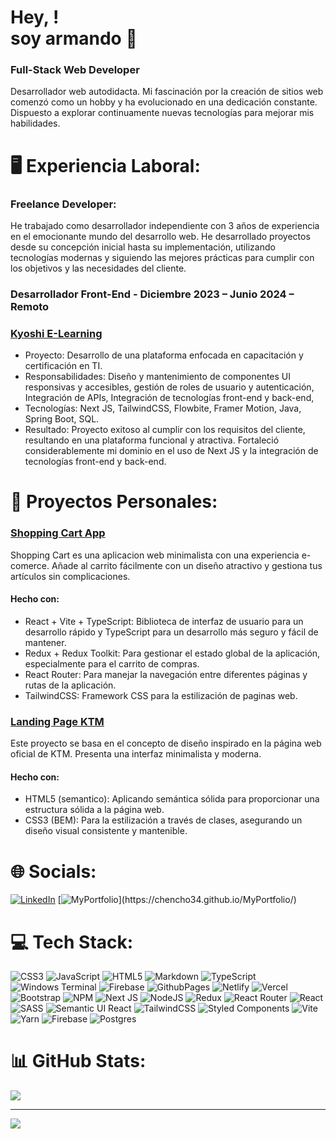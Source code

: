 # Hey, ! <br /> soy armando</span> 💫 
### Full-Stack Web Developer
Desarrollador web autodidacta. Mi fascinación por la creación de sitios web comenzó como un hobby y ha evolucionado en una dedicación constante. Dispuesto a explorar continuamente nuevas tecnologías para mejorar mis habilidades.

# 🖥️ Experiencia Laboral:

### Freelance Developer:
He trabajado como desarrollador independiente con 3 años de experiencia en el emocionante mundo del desarrollo web. He desarrollado proyectos desde su concepción inicial hasta su implementación, utilizando tecnologías modernas y siguiendo las mejores prácticas para cumplir con los objetivos y las necesidades del cliente.

### Desarrollador Front-End - Diciembre 2023 – Junio 2024 – Remoto
### [Kyoshi E-Learning](https://www.kyoshi.com.mx/)
* Proyecto: Desarrollo de una plataforma enfocada en capacitación y certificación en TI.
* Responsabilidades: Diseño y mantenimiento de componentes UI responsivas y accesibles, gestión de roles de usuario y autenticación, Integración de APIs, Integración de tecnologías front-end y back-end, 
* Tecnologías: Next JS, TailwindCSS, Flowbite, Framer Motion, Java, Spring Boot, SQL.
* Resultado: Proyecto exitoso al cumplir con los requisitos del cliente, resultando en una plataforma funcional y atractiva. Fortaleció considerablemente mi dominio en el uso de Next JS y la integración de tecnologías front-end y back-end.

# 📖 Proyectos Personales:

### [Shopping Cart App](https://cart-shopping-app.netlify.app/) 
Shopping Cart es una aplicacion web minimalista con una experiencia e-comerce. Añade al carrito fácilmente con un diseño atractivo y gestiona tus artículos sin complicaciones.
#### Hecho con:
* React + Vite + TypeScript: Biblioteca de interfaz de usuario para un desarrollo rápido y TypeScript para un desarrollo más seguro y fácil de mantener.
* Redux + Redux Toolkit: Para gestionar el estado global de la aplicación, especialmente para el carrito de compras.
* React Router: Para manejar la navegación entre diferentes páginas y rutas de la aplicación.
* TailwindCSS: Framework CSS para la estilización de paginas web.

### [Landing Page KTM](https://github.com/Chencho34/ktm-web-page)
Este proyecto se basa en el concepto de diseño inspirado en la página web oficial de KTM. Presenta una interfaz minimalista y moderna.
#### Hecho con:
* HTML5 (semantico): Aplicando semántica sólida para proporcionar una estructura sólida a la página web.
* CSS3 (BEM):  Para la estilización a través de clases, asegurando un diseño visual consistente y mantenible.

# 🌐 Socials:
[![LinkedIn](https://img.shields.io/badge/LinkedIn-%230077B5.svg?logo=linkedin&logoColor=white)](https://linkedin.com/in/armando-cr) 
[![MyPortfolio](https://img.shields.io/badge/MyPortfolio-%234D4D4D.svg?)](https://chencho34.github.io/MyPortfolio/) 

# 💻 Tech Stack:
![CSS3](https://img.shields.io/badge/css3-%231572B6.svg?style=flat&logo=css3&logoColor=white) ![JavaScript](https://img.shields.io/badge/javascript-%23323330.svg?style=flat&logo=javascript&logoColor=%23F7DF1E) ![HTML5](https://img.shields.io/badge/html5-%23E34F26.svg?style=flat&logo=html5&logoColor=white) ![Markdown](https://img.shields.io/badge/markdown-%23000000.svg?style=flat&logo=markdown&logoColor=white) ![TypeScript](https://img.shields.io/badge/typescript-%23007ACC.svg?style=flat&logo=typescript&logoColor=white) ![Windows Terminal](https://img.shields.io/badge/Windows%20Terminal-%234D4D4D.svg?style=flat&logo=windows-terminal&logoColor=white) ![Firebase](https://img.shields.io/badge/firebase-%23039BE5.svg?style=flat&logo=firebase) ![GithubPages](https://img.shields.io/badge/github%20pages-121013?style=flat&logo=github&logoColor=white) ![Netlify](https://img.shields.io/badge/netlify-%23000000.svg?style=flat&logo=netlify&logoColor=#00C7B7) ![Vercel](https://img.shields.io/badge/vercel-%23000000.svg?style=flat&logo=vercel&logoColor=white) ![Bootstrap](https://img.shields.io/badge/bootstrap-%238511FA.svg?style=flat&logo=bootstrap&logoColor=white) ![NPM](https://img.shields.io/badge/NPM-%23CB3837.svg?style=flat&logo=npm&logoColor=white) ![Next JS](https://img.shields.io/badge/Next-black?style=flat&logo=next.js&logoColor=white) ![NodeJS](https://img.shields.io/badge/node.js-6DA55F?style=flat&logo=node.js&logoColor=white) ![Redux](https://img.shields.io/badge/redux-%23593d88.svg?style=flat&logo=redux&logoColor=white) ![React Router](https://img.shields.io/badge/React_Router-CA4245?style=flat&logo=react-router&logoColor=white) ![React](https://img.shields.io/badge/react-%2320232a.svg?style=flat&logo=react&logoColor=%2361DAFB) ![SASS](https://img.shields.io/badge/SASS-hotpink.svg?style=flat&logo=SASS&logoColor=white) ![Semantic UI React](https://img.shields.io/badge/Semantic%20UI%20React-%2335BDB2.svg?style=flat&logo=SemanticUIReact&logoColor=white) ![TailwindCSS](https://img.shields.io/badge/tailwindcss-%2338B2AC.svg?style=flat&logo=tailwind-css&logoColor=white) ![Styled Components](https://img.shields.io/badge/styled--components-DB7093?style=flat&logo=styled-components&logoColor=white) ![Vite](https://img.shields.io/badge/vite-%23646CFF.svg?style=flat&logo=vite&logoColor=white) ![Yarn](https://img.shields.io/badge/yarn-%232C8EBB.svg?style=flat&logo=yarn&logoColor=white) ![Firebase](https://img.shields.io/badge/Firebase-039BE5?style=flat&logo=Firebase&logoColor=white) ![Postgres](https://img.shields.io/badge/postgres-%23316192.svg?style=flat&logo=postgresql&logoColor=white)
# 📊 GitHub Stats:
![](https://github-readme-stats.vercel.app/api/top-langs/?username=Chencho34&theme=tokyonight&hide_border=false&include_all_commits=false&count_private=false&layout=compact)

---
[![](https://visitcount.itsvg.in/api?id=Chencho34&icon=5&color=0)](https://visitcount.itsvg.in)

<!-- Proudly created with GPRM ( https://gprm.itsvg.in ) -->
